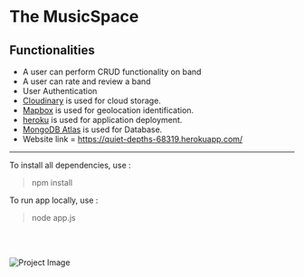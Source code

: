 #  The MusicSpace

## Functionalities
- A user can perform CRUD functionality on band
- A user can rate and review a band
- User Authentication
- [Cloudinary](https://cloudinary.com/) is used for cloud storage.
- [Mapbox](https://www.mapbox.com/) is used for geolocation identification.
- [heroku](https://www.heroku.com/) is used for application deployment.
- [MongoDB Atlas](https://www.mongodb.com/cloud/atlas) is used for Database.
- Website link = https://quiet-depths-68319.herokuapp.com/

___

To install all dependencies, use :
> npm install

To run app locally, use :
> node app.js

<br>
<br>

![Project Image](https://res.cloudinary.com/dfaye2roi/image/upload/v1636723916/YelpCamp/Home_page_xokf2s.jpg)
